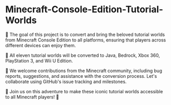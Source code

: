 # Minecraft-Console-Edition-Tutorial-Worlds

📌 The goal of this project is to convert and bring the beloved tutorial worlds from Minecraft Console Edition to all platforms, ensuring that players across different devices can enjoy them.

🔁 All eleven tutorial worlds will be converted to Java, Bedrock, Xbox 360, PlayStation 3, and Wii U Edition.

🤝 We welcome contributions from the Minecraft community, including bug reports, suggestions, and assistance with the conversion process. Let's collaborate using GitHub's issue tracking and milestones.

🚀 Join us on this adventure to make these iconic tutorial worlds accessible to all Minecraft players! 🎉
